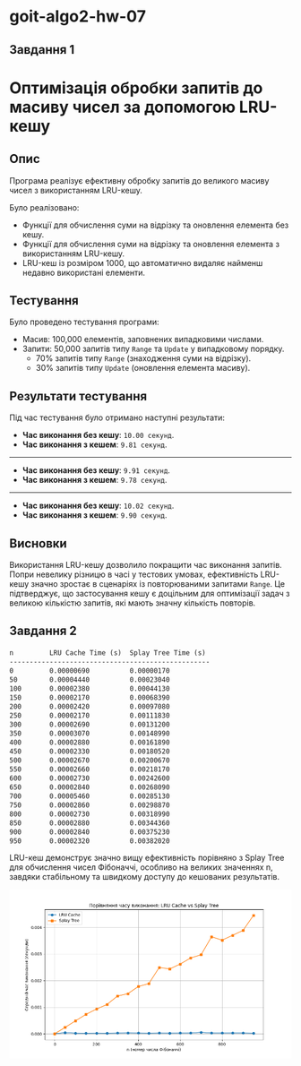# goit-algo2-hw-07

## Завдання 1

# Оптимізація обробки запитів до масиву чисел за допомогою LRU-кешу

## Опис
Програма реалізує ефективну обробку запитів до великого масиву чисел з використанням LRU-кешу. 

Було реалізовано:
- Функції для обчислення суми на відрізку та оновлення елемента без кешу.
- Функції для обчислення суми на відрізку та оновлення елемента з використанням LRU-кешу.
- LRU-кеш із розміром 1000, що автоматично видаляє найменш недавно використані елементи.

## Тестування
Було проведено тестування програми:
- Масив: 100,000 елементів, заповнених випадковими числами.
- Запити: 50,000 запитів типу `Range` та `Update` у випадковому порядку.
  - 70% запитів типу `Range` (знаходження суми на відрізку).
  - 30% запитів типу `Update` (оновлення елемента масиву).

## Результати тестування
Під час тестування було отримано наступні результати:

- **Час виконання без кешу**: `10.00 секунд`.
- **Час виконання з кешем**: `9.81 секунд`.

--------------------------------------------------

- **Час виконання без кешу**: `9.91 секунд`.
- **Час виконання з кешем**: `9.78 секунд`.

--------------------------------------------------

- **Час виконання без кешу**: `10.02 секунд`.
- **Час виконання з кешем**: `9.90 секунд`.

## Висновки
Використання LRU-кешу дозволило покращити час виконання запитів. Попри невелику різницю в часі у тестових умовах, ефективність LRU-кешу значно зростає в сценаріях із повторюваними запитами `Range`. Це підтверджує, що застосування кешу є доцільним для оптимізації задач з великою кількістю запитів, які мають значну кількість повторів.


## Завдання 2

```
n         LRU Cache Time (s)  Splay Tree Time (s) 
--------------------------------------------------
0         0.00000690          0.00000170
50        0.00004440          0.00023040
100       0.00002380          0.00044130
150       0.00002170          0.00068390
200       0.00002420          0.00097080
250       0.00002170          0.00111830
300       0.00002690          0.00131200
350       0.00003070          0.00148990
400       0.00002880          0.00161890
450       0.00002330          0.00180520
500       0.00002670          0.00200670
550       0.00002660          0.00218170
600       0.00002730          0.00242600
650       0.00002840          0.00268090
700       0.00005460          0.00285130
750       0.00002860          0.00298870
800       0.00002730          0.00318990
850       0.00002880          0.00344360
900       0.00002840          0.00375230
950       0.00002320          0.00382020
```


LRU-кеш демонструє значно вищу ефективність порівняно з Splay Tree для обчислення чисел Фібоначчі, особливо на великих значеннях 
n, завдяки стабільному та швидкому доступу до кешованих результатів.

![alt text](fib1.png)